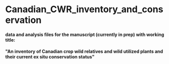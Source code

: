 # Canadian_CWR_inventory_and_conservation

#### data and analysis files for the manuscript (currently in prep) with working title:
#### "An inventory of Canadian crop wild relatives and wild utilized plants and their current ex situ conservation status"
